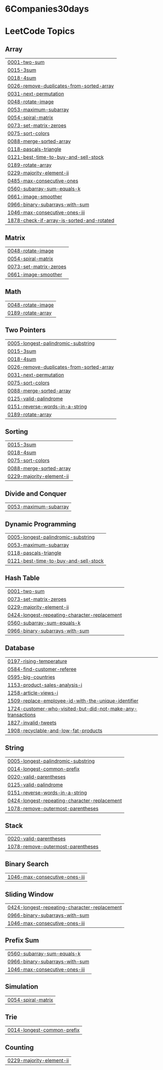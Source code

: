 # 6Companies30days
<!---LeetCode Topics Start-->
# LeetCode Topics
## Array
|  |
| ------- |
| [0001-two-sum](https://github.com/Sameer-Kadu/6Companies30days/tree/master/0001-two-sum) |
| [0015-3sum](https://github.com/Sameer-Kadu/6Companies30days/tree/master/0015-3sum) |
| [0018-4sum](https://github.com/Sameer-Kadu/6Companies30days/tree/master/0018-4sum) |
| [0026-remove-duplicates-from-sorted-array](https://github.com/Sameer-Kadu/6Companies30days/tree/master/0026-remove-duplicates-from-sorted-array) |
| [0031-next-permutation](https://github.com/Sameer-Kadu/6Companies30days/tree/master/0031-next-permutation) |
| [0048-rotate-image](https://github.com/Sameer-Kadu/6Companies30days/tree/master/0048-rotate-image) |
| [0053-maximum-subarray](https://github.com/Sameer-Kadu/6Companies30days/tree/master/0053-maximum-subarray) |
| [0054-spiral-matrix](https://github.com/Sameer-Kadu/6Companies30days/tree/master/0054-spiral-matrix) |
| [0073-set-matrix-zeroes](https://github.com/Sameer-Kadu/6Companies30days/tree/master/0073-set-matrix-zeroes) |
| [0075-sort-colors](https://github.com/Sameer-Kadu/6Companies30days/tree/master/0075-sort-colors) |
| [0088-merge-sorted-array](https://github.com/Sameer-Kadu/6Companies30days/tree/master/0088-merge-sorted-array) |
| [0118-pascals-triangle](https://github.com/Sameer-Kadu/6Companies30days/tree/master/0118-pascals-triangle) |
| [0121-best-time-to-buy-and-sell-stock](https://github.com/Sameer-Kadu/6Companies30days/tree/master/0121-best-time-to-buy-and-sell-stock) |
| [0189-rotate-array](https://github.com/Sameer-Kadu/6Companies30days/tree/master/0189-rotate-array) |
| [0229-majority-element-ii](https://github.com/Sameer-Kadu/6Companies30days/tree/master/0229-majority-element-ii) |
| [0485-max-consecutive-ones](https://github.com/Sameer-Kadu/6Companies30days/tree/master/0485-max-consecutive-ones) |
| [0560-subarray-sum-equals-k](https://github.com/Sameer-Kadu/6Companies30days/tree/master/0560-subarray-sum-equals-k) |
| [0661-image-smoother](https://github.com/Sameer-Kadu/6Companies30days/tree/master/0661-image-smoother) |
| [0966-binary-subarrays-with-sum](https://github.com/Sameer-Kadu/6Companies30days/tree/master/0966-binary-subarrays-with-sum) |
| [1046-max-consecutive-ones-iii](https://github.com/Sameer-Kadu/6Companies30days/tree/master/1046-max-consecutive-ones-iii) |
| [1878-check-if-array-is-sorted-and-rotated](https://github.com/Sameer-Kadu/6Companies30days/tree/master/1878-check-if-array-is-sorted-and-rotated) |
## Matrix
|  |
| ------- |
| [0048-rotate-image](https://github.com/Sameer-Kadu/6Companies30days/tree/master/0048-rotate-image) |
| [0054-spiral-matrix](https://github.com/Sameer-Kadu/6Companies30days/tree/master/0054-spiral-matrix) |
| [0073-set-matrix-zeroes](https://github.com/Sameer-Kadu/6Companies30days/tree/master/0073-set-matrix-zeroes) |
| [0661-image-smoother](https://github.com/Sameer-Kadu/6Companies30days/tree/master/0661-image-smoother) |
## Math
|  |
| ------- |
| [0048-rotate-image](https://github.com/Sameer-Kadu/6Companies30days/tree/master/0048-rotate-image) |
| [0189-rotate-array](https://github.com/Sameer-Kadu/6Companies30days/tree/master/0189-rotate-array) |
## Two Pointers
|  |
| ------- |
| [0005-longest-palindromic-substring](https://github.com/Sameer-Kadu/6Companies30days/tree/master/0005-longest-palindromic-substring) |
| [0015-3sum](https://github.com/Sameer-Kadu/6Companies30days/tree/master/0015-3sum) |
| [0018-4sum](https://github.com/Sameer-Kadu/6Companies30days/tree/master/0018-4sum) |
| [0026-remove-duplicates-from-sorted-array](https://github.com/Sameer-Kadu/6Companies30days/tree/master/0026-remove-duplicates-from-sorted-array) |
| [0031-next-permutation](https://github.com/Sameer-Kadu/6Companies30days/tree/master/0031-next-permutation) |
| [0075-sort-colors](https://github.com/Sameer-Kadu/6Companies30days/tree/master/0075-sort-colors) |
| [0088-merge-sorted-array](https://github.com/Sameer-Kadu/6Companies30days/tree/master/0088-merge-sorted-array) |
| [0125-valid-palindrome](https://github.com/Sameer-Kadu/6Companies30days/tree/master/0125-valid-palindrome) |
| [0151-reverse-words-in-a-string](https://github.com/Sameer-Kadu/6Companies30days/tree/master/0151-reverse-words-in-a-string) |
| [0189-rotate-array](https://github.com/Sameer-Kadu/6Companies30days/tree/master/0189-rotate-array) |
## Sorting
|  |
| ------- |
| [0015-3sum](https://github.com/Sameer-Kadu/6Companies30days/tree/master/0015-3sum) |
| [0018-4sum](https://github.com/Sameer-Kadu/6Companies30days/tree/master/0018-4sum) |
| [0075-sort-colors](https://github.com/Sameer-Kadu/6Companies30days/tree/master/0075-sort-colors) |
| [0088-merge-sorted-array](https://github.com/Sameer-Kadu/6Companies30days/tree/master/0088-merge-sorted-array) |
| [0229-majority-element-ii](https://github.com/Sameer-Kadu/6Companies30days/tree/master/0229-majority-element-ii) |
## Divide and Conquer
|  |
| ------- |
| [0053-maximum-subarray](https://github.com/Sameer-Kadu/6Companies30days/tree/master/0053-maximum-subarray) |
## Dynamic Programming
|  |
| ------- |
| [0005-longest-palindromic-substring](https://github.com/Sameer-Kadu/6Companies30days/tree/master/0005-longest-palindromic-substring) |
| [0053-maximum-subarray](https://github.com/Sameer-Kadu/6Companies30days/tree/master/0053-maximum-subarray) |
| [0118-pascals-triangle](https://github.com/Sameer-Kadu/6Companies30days/tree/master/0118-pascals-triangle) |
| [0121-best-time-to-buy-and-sell-stock](https://github.com/Sameer-Kadu/6Companies30days/tree/master/0121-best-time-to-buy-and-sell-stock) |
## Hash Table
|  |
| ------- |
| [0001-two-sum](https://github.com/Sameer-Kadu/6Companies30days/tree/master/0001-two-sum) |
| [0073-set-matrix-zeroes](https://github.com/Sameer-Kadu/6Companies30days/tree/master/0073-set-matrix-zeroes) |
| [0229-majority-element-ii](https://github.com/Sameer-Kadu/6Companies30days/tree/master/0229-majority-element-ii) |
| [0424-longest-repeating-character-replacement](https://github.com/Sameer-Kadu/6Companies30days/tree/master/0424-longest-repeating-character-replacement) |
| [0560-subarray-sum-equals-k](https://github.com/Sameer-Kadu/6Companies30days/tree/master/0560-subarray-sum-equals-k) |
| [0966-binary-subarrays-with-sum](https://github.com/Sameer-Kadu/6Companies30days/tree/master/0966-binary-subarrays-with-sum) |
## Database
|  |
| ------- |
| [0197-rising-temperature](https://github.com/Sameer-Kadu/6Companies30days/tree/master/0197-rising-temperature) |
| [0584-find-customer-referee](https://github.com/Sameer-Kadu/6Companies30days/tree/master/0584-find-customer-referee) |
| [0595-big-countries](https://github.com/Sameer-Kadu/6Companies30days/tree/master/0595-big-countries) |
| [1153-product-sales-analysis-i](https://github.com/Sameer-Kadu/6Companies30days/tree/master/1153-product-sales-analysis-i) |
| [1258-article-views-i](https://github.com/Sameer-Kadu/6Companies30days/tree/master/1258-article-views-i) |
| [1509-replace-employee-id-with-the-unique-identifier](https://github.com/Sameer-Kadu/6Companies30days/tree/master/1509-replace-employee-id-with-the-unique-identifier) |
| [1724-customer-who-visited-but-did-not-make-any-transactions](https://github.com/Sameer-Kadu/6Companies30days/tree/master/1724-customer-who-visited-but-did-not-make-any-transactions) |
| [1827-invalid-tweets](https://github.com/Sameer-Kadu/6Companies30days/tree/master/1827-invalid-tweets) |
| [1908-recyclable-and-low-fat-products](https://github.com/Sameer-Kadu/6Companies30days/tree/master/1908-recyclable-and-low-fat-products) |
## String
|  |
| ------- |
| [0005-longest-palindromic-substring](https://github.com/Sameer-Kadu/6Companies30days/tree/master/0005-longest-palindromic-substring) |
| [0014-longest-common-prefix](https://github.com/Sameer-Kadu/6Companies30days/tree/master/0014-longest-common-prefix) |
| [0020-valid-parentheses](https://github.com/Sameer-Kadu/6Companies30days/tree/master/0020-valid-parentheses) |
| [0125-valid-palindrome](https://github.com/Sameer-Kadu/6Companies30days/tree/master/0125-valid-palindrome) |
| [0151-reverse-words-in-a-string](https://github.com/Sameer-Kadu/6Companies30days/tree/master/0151-reverse-words-in-a-string) |
| [0424-longest-repeating-character-replacement](https://github.com/Sameer-Kadu/6Companies30days/tree/master/0424-longest-repeating-character-replacement) |
| [1078-remove-outermost-parentheses](https://github.com/Sameer-Kadu/6Companies30days/tree/master/1078-remove-outermost-parentheses) |
## Stack
|  |
| ------- |
| [0020-valid-parentheses](https://github.com/Sameer-Kadu/6Companies30days/tree/master/0020-valid-parentheses) |
| [1078-remove-outermost-parentheses](https://github.com/Sameer-Kadu/6Companies30days/tree/master/1078-remove-outermost-parentheses) |
## Binary Search
|  |
| ------- |
| [1046-max-consecutive-ones-iii](https://github.com/Sameer-Kadu/6Companies30days/tree/master/1046-max-consecutive-ones-iii) |
## Sliding Window
|  |
| ------- |
| [0424-longest-repeating-character-replacement](https://github.com/Sameer-Kadu/6Companies30days/tree/master/0424-longest-repeating-character-replacement) |
| [0966-binary-subarrays-with-sum](https://github.com/Sameer-Kadu/6Companies30days/tree/master/0966-binary-subarrays-with-sum) |
| [1046-max-consecutive-ones-iii](https://github.com/Sameer-Kadu/6Companies30days/tree/master/1046-max-consecutive-ones-iii) |
## Prefix Sum
|  |
| ------- |
| [0560-subarray-sum-equals-k](https://github.com/Sameer-Kadu/6Companies30days/tree/master/0560-subarray-sum-equals-k) |
| [0966-binary-subarrays-with-sum](https://github.com/Sameer-Kadu/6Companies30days/tree/master/0966-binary-subarrays-with-sum) |
| [1046-max-consecutive-ones-iii](https://github.com/Sameer-Kadu/6Companies30days/tree/master/1046-max-consecutive-ones-iii) |
## Simulation
|  |
| ------- |
| [0054-spiral-matrix](https://github.com/Sameer-Kadu/6Companies30days/tree/master/0054-spiral-matrix) |
## Trie
|  |
| ------- |
| [0014-longest-common-prefix](https://github.com/Sameer-Kadu/6Companies30days/tree/master/0014-longest-common-prefix) |
## Counting
|  |
| ------- |
| [0229-majority-element-ii](https://github.com/Sameer-Kadu/6Companies30days/tree/master/0229-majority-element-ii) |
<!---LeetCode Topics End-->
